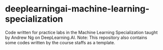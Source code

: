 # deeplearningai-machine-learning-specialization
Code written for practice labs in the Machine Learning Specialization taught by Andrew Ng on DeepLearning.AI.
Note: This repository also contains some codes written by the course staffs as a template.

